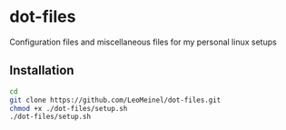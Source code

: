 # dot-files

Configuration files and miscellaneous files for my personal linux setups

## Installation

```sh
cd
git clone https://github.com/LeoMeinel/dot-files.git
chmod +x ./dot-files/setup.sh
./dot-files/setup.sh
```
